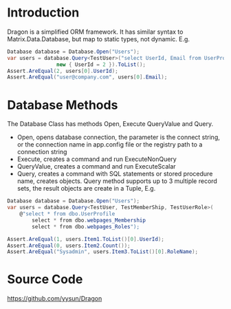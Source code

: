 ﻿Introduction
============
Dragon is a simplified ORM framework. It has similar syntax to Matrix.Data.Database, but map to static types, not dynamic. E.g.

```C#
Database database = Database.Open("Users");
var users = database.Query<TestUser>("select UserId, Email from UserProfile where UserId=@UserId",
				new { UserId = 2 }).ToList();
Assert.AreEqual(2, users[0].UserId);
Assert.AreEqual("user@company.com", users[0].Email);
```

Database Methods
================
The Database Class has methods Open, Execute QueryValue and Query.

* Open, opens database connection, the parameter is the connect string, or the connection name in app.config file or the registry path to a connection string
* Execute, creates a command and run ExecuteNonQuery
* QueryValue, creates a command and run ExecuteScalar
* Query, creates a command with SQL statements or stored procedure name, creates objects. Query method supports up to 3 multiple record sets, the result objects are create in a Tuple, E.g.

```C#
Database database = Database.Open("Users");
var users = database.Query<TestUser, TestMemberShip, TestUserRole>(
	@"select * from dbo.UserProfile
		select * from dbo.webpages_Membership
		select * from dbo.webpages_Roles");

Assert.AreEqual(1, users.Item1.ToList()[0].UserId);
Assert.AreEqual(0, users.Item2.Count());
Assert.AreEqual("Sysadmin", users.Item3.ToList()[0].RoleName);
```

Source Code
===========
https://github.com/yysun/Dragon

